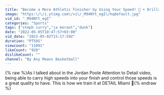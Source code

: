 ```yaml
---
title: "Become a More Athletic Finisher by Using Your Speed! 💨 + Drills #shorts"
image: "https:\/\/i.ytimg.com\/vi\/_M94NYt_egI\/hqdefault.jpg"
vid_id: "_M94NYt_egI"
categories: "Sports"
tags: ["steph curry","ja morant","dunk"]
date: "2022-05-05T10:47:57+03:00"
vid_date: "2022-05-02T15:17:59Z"
duration: "PT59S"
viewcount: "11091"
likeCount: "920"
dislikeCount: ""
channel: "By Any Means Basketball"
---
```

{% raw %}As I talked about in the Jordan Poole Attention to Detail video, being able to carry high speeds into your finish and control those speeds is a great quality to have. This is how we train it at DETAIL Miami 🔬{% endraw %}
